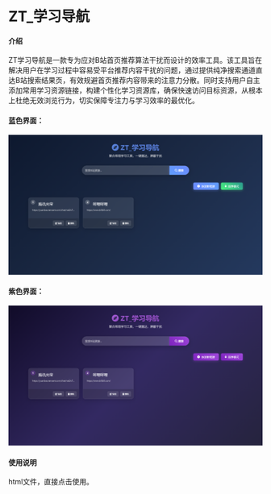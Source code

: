 # ZT_学习导航

#### 介绍
ZT学习导航是一款专为应对B站首页推荐算法干扰而设计的效率工具。该工具旨在解决用户在学习过程中容易受平台推荐内容干扰的问题，通过提供纯净搜索通道直达B站搜索结果页，有效规避首页推荐内容带来的注意力分散。同时支持用户自主添加常用学习资源链接，构建个性化学习资源库，确保快速访问目标资源，从根本上杜绝无效浏览行为，切实保障专注力与学习效率的最优化。

#### 蓝色界面：
![输入图片说明](./image/blue.png "在这里输入图片标题")

#### 紫色界面：
![输入图片说明](./image/purple.png "在这里输入图片标题")

#### 使用说明
html文件，直接点击使用。

